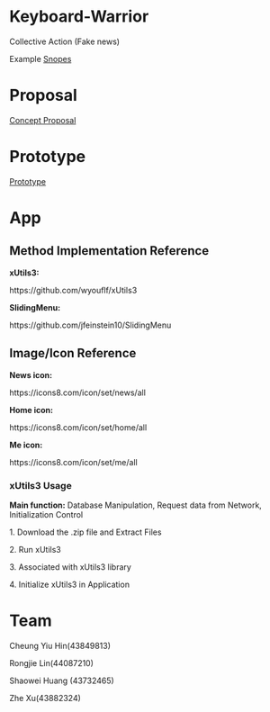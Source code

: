 # Keyboard-Warrior
Collective Action (Fake news)
<p>Example
<a href="https://www.snopes.com/video/">Snopes</a></p>

# Proposal
<a href="https://github.com/deco3500-2018/Keyboard-Warrior/wiki/Concept-Proposal">Concept Proposal</a>
# Prototype
<a href="https://github.com/deco3500-2018/Keyboard-Warrior/wiki/Week-09">Prototype</a>

# App

<h2>Method Implementation Reference</h2>
<p><b>xUtils3:</b></p>https://github.com/wyouflf/xUtils3
<p><b>SlidingMenu:</b></p>https://github.com/jfeinstein10/SlidingMenu

<h2>Image/Icon Reference</h2>
<p><b>News icon:</b></p>https://icons8.com/icon/set/news/all
<p><b>Home icon:</b></p>https://icons8.com/icon/set/home/all
<p><b>Me icon:</b></p>https://icons8.com/icon/set/me/all

<h3>xUtils3 Usage</h3>
<p><b>Main function:</b> Database Manipulation, Request data from Network, Initialization Control</p>
<p>1. Download the .zip file and Extract Files</p>
<p>2. Run xUtils3</p>
<p>3. Associated with xUtils3 library</p>
<p>4. Initialize xUtils3 in Application</p>

# Team
<p>Cheung Yiu Hin(43849813)</p>
<p>Rongjie Lin(44087210)</p>
<p>Shaowei Huang (43732465)</p>
<p>Zhe Xu(43882324)</p>

